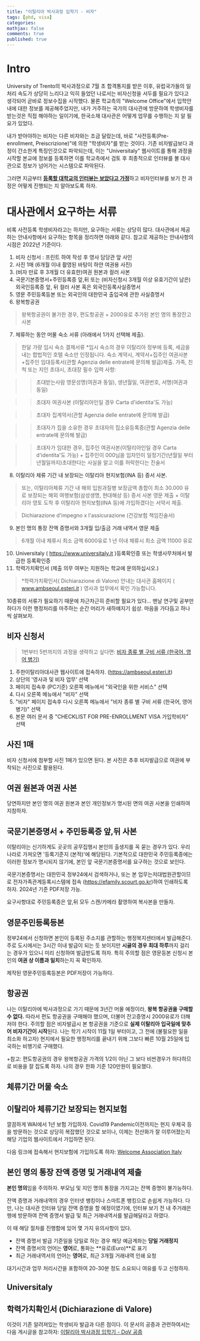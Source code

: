 ```yaml
---
title: "이탈리아 박사과정 입학기 - 비자"
tags: [phd, visa]
categories:
mathjax: false
comments: true
published: true
---
```


# Intro
University of Trento의 박사과정으로 7월 초 합격통지를 받은 이후, 유럽국가들의 일처리 속도가 상당히 느리다고 익히 들었던 나로서는 비자신청을 서두를 필요가 있다고 생각되어 곧바로 정보수집을 시작했다.
물론 학교측의 "Welcome Office"에서 입학안내에 대한 정보를 제공해주었지만, 내가 거주하는 국가의 대사관에 방문하여 학생비자를 받는것은 직접 해야하는 일이기에, 한국소재 대사관은 어떻게 업무를 수행하는 지 알 필요가 있었다.

내가 받아야하는 비자는 다른 비자와는 조금 달랐는데, 바로 "사전등록(Pre-enrollment, Preiscrizione)"에 의한 "학생비자"를 받는 것이다.
기존 비자발급보다 과정이 간소한게 특징인것으로 파악되는데, 이는 "Universitaly" 웹사이트를 통해 과정을 시작할 본교에 정보를 등록하면 이를 학교측에서 검토 후 최종적으로 인터뷰를 볼 대사관으로 정보가 넘어가는 시스템으로 파악된다.

그러면 지금부터 <u>**등록할 대학교의 인터뷰는 보았다고 가정**</u>하고 비자인터뷰를 보기 전 과정은 어떻게 진행되는 지 알아보도록 하자.

# 대사관에서 요구하는 서류
비록 사전등록 학생비자라고는 하지만, 요구하는 서류는 상당히 많다. 
대사관에서 제공하는 안내사항에서 요구하는 항목을 정리하면 아래와 같다.
참고로 제공하는 안내사항의 시점은 2022년 기준이다.

1. 비자 신청서 : 프린트 하여 작성 후 영사 담당관 앞 사인
2. 사진 1매 (6개월 이내 촬영된 바탕이 하얀 여권용 사진)
3. (비자 만료 후 3개월 더 유효한)여권 원본과 컬러 사본
4. 국문기본증명서+주민등록증 앞,뒤 또는 (비자신청시 3개월 이상 유효기간이 남은)외국인등록증
앞, 뒤 컬러 사본 혹은 외국인등록사실증명서
5. 영문 주민등록등본 또는 외국인의 대한민국 출입국에 관한 사실증명서
6. 왕복항공권
> 왕복항공권이 불가한 경우, 편도항공권 + 2000유로 추가된 본인 명의 통장잔고 사본
7. 체류하는 동안 머물 숙소 서류 (아래에서 1가지 선택해 제출).
> 한달 가량 임시 숙소 결제서류
*임시 숙소의 경우 이탈리아 정부에 등록, 세금을 내는 합법적인 호텔 숙소만 인정됩니다.
> 숙소 계약시, 계약서+집주인 여권사본+집주인 임대등록서(관할 Agenzia delle entrate에 문의해
발급)제출.
> 가족, 친척 또는 지인 초대시, 초대장 필수 입력 사항:

>> 초대받는사람 영문성명(여권과 동일), 생년월일, 여권번호, 서명(여권과 동일)

>> 초대자 여권사본 (이탈리아인일 경우 Carta d'identita'도 가능)

>> 초대자 집계약서(관할 Agenzia delle entrate에 문의해 발급)

>> 초대자가 집을 소유한 경우 초대자의 집소유등록증(관할 Agenzia delle entrate에 문의해 발급)

>> 초대자가 임대한 경우, 집주인 여권사본(이탈리아인일 경우 Carta d'identita'도 가능) + 집주인이 000님을 임차인이 일정기간(년월일 부터 년월일까지)초대한다는 사실을 알고 이를 허락한다는 진술서
8. 이탈리아 체류 기간 내 보장되는 이탈리아 현지보험(INA 등) 증서 사본.
> 또는, 이탈리아체류 기간 내 해외 입원과질병 보장금액 총합이 최소 30.000 유로 보장되는 해외 여행보험(삼성생명, 현대해상 등) 증서 사본 영문 제출 + 이탈리아 영토 도착 후 이탈리아 현지보험(INA 등)에 가입하겠다는 서약서 제출.

> Dichiarazione d'impegno x l'assicurazione (건강보험 책임진술서)
9. 본인 명의 통장 잔액 증명서와 3개월 입/출금 거래 내역서 영문 제출
> 6개월 이내 체류시 최소 금액 6000유로
> 1 년 이내 체류시 최소 금액 11000 유로
10. Universitaly ( https://www.universitaly.it )등록확인증 또는 학생사무처에서 발급한 등록확인증
11. 학력가치확인서 (제출 의무 여부는 지원하는 학교에 문의하십시오.)
> *학력가치확인서( Dichiarazione di Valore) 안내는 대사관 홈페이지 ( www.ambseoul.esteri.it ) 영사과 업무에서 확인 가능합니다.

10종류의 서류가 필요하기 때문에 차근차근히 준비할 필요가 있다... 맨날 연구및 공부만 하다가 이런 행정처리를 마주하는 순간 머리가 새하얘지기 쉽상. 마음을 가다듬고 하나씩 살펴보자.

## 비자 신청서
> 1번부터 5번까지의 과정을 생략하고 싶다면: [비자 종류 별 구비 서류 (한국어, 영어 병기)](https://ambseoul.esteri.it/ko/servizi-consolari-e-visti/servizi-per-il-cittadino-straniero/visti/documenti-richiesti-per-ciascuna-tipologia-di-visto/)

1. 주한이탈리아대사관 웹사이트에 접속하자. (https://ambseoul.esteri.it)
2. 상단의 '영사과 및 비자 업무' 선택
3. 페이지 접속후 (PC기준) 오른쪽 메뉴에서 "외국인을 위한 서비스" 선택
4. 다시 오른쪽 메뉴에서 "비자" 선택 
5. "비자" 페이지 접속후 다시 오른쪽 메뉴에서 "비자 종류 별 구비 서류 (한국어, 영어 병기)" 선택
6. 본문 여러 문서 중 "CHECKLIST FOR PRE-ENROLLMENT VISA 가입학비자" 선택

## 사진 1매
비자 신청서에 첨부할 사진 1매가 있으면 된다. 본 사진은 추후 비자발급으로 여권에 부착되는 사진으로 활용된다.

## 여권 원본과 여권 사본
당연하지만 본인 명의 여권 원본과 본인 개인정보가 명시된 면의 여권 사본을 인쇄하여 지참하자.

## 국문기본증명서 + 주민등록증 앞,뒤 사본
이탈리아는 신기하게도 곳곳의 공무집행시 본인의 출생지를 꼭 묻는 경우가 있다. 우리나라로 가져오면 '등록기준지 (본적)'에 해당된다. 기본적으로 대한민국 주민등록증에는 이러한 정보가 명시되지 않기에, 본인 앞 국문기본증명서를 요구하는 것으로 보인다.

국문기본증명서는 대한민국 정부24에서 검색하거나, 또는 본 업무는저대법원관할이므로 전자가족관계등록시스템에 접속 (https://efamily.scourt.go.kr)하여 인쇄하도록 하자. 2024년 기준 PDF저장 가능.

요구사항대로 주민등록증은 앞,뒤 모두 스캔/카메라 촬영하여 복사본을 만들자.

## 영문주민등록등본
정부24에서 신청하면 본인이 등록된 주소지를 관할하는 행정복지센터에서 발급해준다. 주로 도시에서는 3시간 이내 발급이 되는 듯 보이지만 **시골의 경우 최대 하루**까지 걸리는 경우가 있으니 미리 신청하여 발급받도록 하자.
특히 주의할 점은 영문등본 신청시 본인의 **여권 상 이름과 일치**하는지 꼭 확인하자.

제작된 영문주민등록등본은 PDF저장이 가능하다.

## 항공권
나는 이탈리아에 박사과정으로 가기 때문에 3년간 머물 예정이라, **왕복 항공권을 구매할 수 없다.** 따라서 편도 항공권을 구매해야 했으며, 더불어 잔고증명시 2000유로가 더해저야 한다. 주의할 점은 비자발급시 본 항공권을 기준으로 **실제 이탈리아 입국일에 맞추어 비자기간이 시작**된다. 나는 학기 시작이 11월 1일 부터이고, 그 전에 (불필요한 일을 최소화 하고자) 현지에서 필요한 행정처리를 끝내기 위해 그보다 빠른 10월 25일에 입국하는 비행기로 구매했다.

+참고: 편도항공권의 경우 왕복항공권 가격의 1/2이 아닌 그 보다 비싼경우가 허다하므로 비용을 잘 잡도록 하자. 나의 경우 한화 기준 120만원이 필요했다.

## 체류기간 머물 숙소

## 이탈리아 체류기간 보장되는 현지보험
깔끔하게 WAI에서 1년 보험 가입하자.
Covid19 Pandemic이전까지는 현지 우체국 등을 방문하는 것으로 상당히 복잡했던 것으로 보이나, 이제는 전산화가 잘 이루어졌는지 해당 기업의 웹사이트에서 가입하면 된다.

다음 링크에 접속해서 현지보험에 가입하도록 하자: [Welcome Association Italy](https://www.waitaly.net/)

## 본인 명의 통장 잔액 증명 및 거래내역 제출
**본인 명의**임을 주의하자. 부모님 및 지인 명의 통장을 가지고는 잔액 증명이 불가능하다.

잔액 증명과 거래내역의 경우 인터넷 뱅킹이나 스마트폰 뱅킹으로 손쉽게 가능하다.
다만, 나는 대사관 인터뷰 당일 잔액 증명을 할 예정이였기에, 인터뷰 보기 전 내 주거래은행에 방문하여 잔액 증명서 발급 및 최근 거래내역서를 발급해달라고 하였다.

이 때 해당 절차를 진행함에 있어 몇 가지 유의사항이 있다.

* 잔액 증명서 발급 기준일을 당일로 하는 경우 해당 예금계좌는 **당일 거래정지**
* 잔액 증명서의 언어는 **영어**로, 통화는 **유로(Euro)**로 표기
* 최근 거래내역서의 언어는 **영어**로, 최근 3개월 거래내역 인쇄 요청 

대기시간과 업무 처리시간을 포함하여 20-30분 정도 소요되니 여유를 두고 신청하자.

## Universitaly

## 학력가치확인서 (Dichiarazione di Valore)
이것이 기존 알려져있는 학생비자 발급과 다른 점이다. 이 문서의 공증과 관련하여서는 다음 게시글을 참고하자: [이탈리아 박사과정 입학기 - DoV 공증](/phd/italyvisa-pre2)